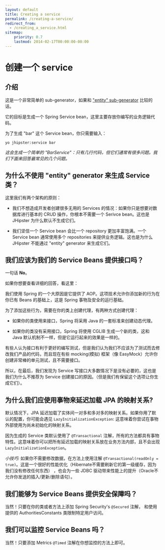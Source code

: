 ```yaml
---
layout: default
title: Creating a service
permalink: /creating-a-service/
redirect_from:
  - /creating_a_service.html
sitemap:
    priority: 0.7
    lastmod: 2014-02-17T00:00:00-00:00
---
```


# 创建一个 service

## 介绍

这是一个非常简单的 sub-generator，如果和 ["entity" sub-generator]({{site.url}}/creating-an-entity/) 比较的话。

它的目标是生成一个 Spring Service bean，这里主要存放你编写的业务逻辑代码。

为了生成 "bar" 这个 Service bean，你只需要输入：

`yo jhipster:service bar`

_这会生成一个简单的 "BarService"：只有几行代码，但它们通常有很多问题。我们下面来回答最常见的几个问题。_

## 为什么不使用 "entity" generator 来生成 Service 类？

这里我们有两个架构的原则：

*   我们不想造成开发者创建很多无用的 Services 的情况：如果你只是想要对数据库进行基本的 CRUD 操作，你根本不需要一个 Serivce bean。这也是 JHipster 为什么默认不生成它们。

*   我们坚信一个 Service bean 会比一个 repository 更加丰富饱满。一个 Service bean 通常使用多个 repositories 来提供业务逻辑。这也是为什么 JHipster 不能通过 "entity" generator 来生成它们。

## 我们应该为我们的 Service Beans 提供接口吗？

一句话 **No**。

如果你想要查看详细的回答，看这里：

我们使用 Spring 的一个大原因是它提供了 AOP。这项技术允许你添加新的行为在你已有 Beans 的基础上，这是 Spring 事物及安全的运行基础。

为了添加这些行为，需要在你的类上创建代理，有两种方式创建代理：

*   如果你的类使用来接口，Spring 将采用 Java 的一套标准来创建动态代理。

*   如果你的类没有采用接口，Spring 将使用 CGLIB 生成一个新的类，这和 Java 默认机制不一样，但是它运行起来的效果是一样的。

有些人认为接口有利于更好的编写测试，但是我们认为我们不应该为了测试而去修改我们产品的代码，而且现在有些 mocking(模拟) 框架（像 EasyMock）允许你创建非常棒的单元测试，且不需要接口。

所以，在最后，我们发现为 Service 写接口大多数情况下是没有必要的，这也是我们为什么不推荐为 Service 创建接口的原因。（但是我们有保留这个选项让你生成它们）。

## 为什么我们应使用事物来延迟加载 JPA 的映射关系?

默认情况下，JPA 延迟加载了实体间一对多和多对多的映射关系。如果你用了默认的配置，你可能会遇见 `LazyInitializationException`: 这意味着你尝试在事物外部使用为尚未初始化的映射关系。

因为生成的 Service 类默认使用了 `@Transactional` 注解，所有的方法都具有事物特性。这意味着你可以把所有延迟加载的映射关系放在业务方法内部，且不会出现 `LazyInitializationException`。

_小技巧:_ 如果你不需要修改数据，在方法上使用注解 `@Transactional(readOnly = true)`。这是一个很好的性能优化（Hibernate不需要刷新它的第一级缓存，因为我们没有修改任何东西） ，也会为一些 JDBC 驱动带来性能上的提升（Oracle不允许你发送的插入/更新/删除语句）。

## 我们能够为 Service Beans 提供安全保障吗？

当然！只要在你的类或者方法上添加 Spring Security's `@Secured` 注解， 和使用提供的 AuthoritiesConstants 类限制特定用户访问。

## 我们可以监控 Service Beans 吗？

当然！只要添加 Metrics `@Timed` 注解在你想监控的方法上即可。